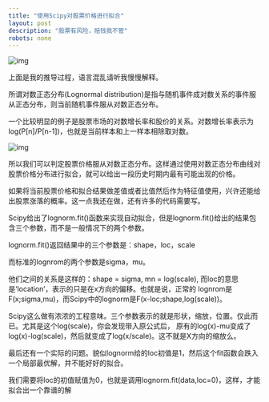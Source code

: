 ```yaml
---
title: "使用Scipy对股票价格进行拟合"
layout: post
description: "股票有风险，赔钱我不管"
robots: none
---
```


![img](https://app.yinxiang.com/shard/s60/res/1c484409-9cfa-4078-a252-bc20fd1c9a37/IMG_20151105_212420.974.png)

上面是我的推导过程，语言混乱请听我慢慢解释。

所谓对数正态分布(Lognormal distribution)是指与随机事件成对数关系的事件服从正态分布，则当前随机事件服从对数正态分布。

一个比较明显的例子是股票市场的对数增长率和股价的关系。对数增长率表示为log(P[n]/P[n-1])，也就是当前样本和上一样本相除取对数。

![img](http://i13.tietuku.com/2008df39273d1b42.png)

所以我们可以判定股票价格服从对数正态分布。这样通过使用对数正态分布曲线对股票价格分布进行拟合，就可以给出一段历史时期内最有可能出现的价格。

如果将当前股票价格和拟合结果做差值或者比值然后作为特征值使用，兴许还能给出股票涨落的概率。这一点我还在做，还有许多的代码需要写。

Scipy给出了lognorm.fit()函数来实现自动拟合，但是lognorm.fit()给出的结果包含三个参数，而不是一般情况下的两个参数。

lognorm.fit()返回结果中的三个参数是：shape，loc，scale

而标准的lognrom的两个参数是sigma，mu。

他们之间的关系是这样的：shape = sigma, mn = log(scale), 而loc的意思是‘location’，表示的只是在x方向的偏移。也就是说，正常的
lognrom是F(x;sigma,mu)，而Scipy中的lognorm是F(x-loc;shape,log(scale))。

Scipy这么做有浓浓的工程意味。三个参数表示的就是形状，缩放，位置。仅此而已。尤其是这个log(scale)，你会发现带入原公式后，
原有的log(x)-mu变成了log(x)-log(scale)，然后就变成了log(x/scale)。这不就是X方向的缩放么。

最后还有一个实际的问题。貌似lognorm给的loc初值是1，然后这个fit函数会跌入一个局部最优解，并不能好好的拟合。

我们需要将loc的初值赋值为0，也就是调用lognorm.fit(data,loc=0)，这样，才能拟合出一个靠谱的解